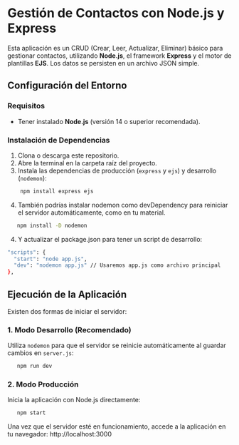 # Gestión de Contactos con Node.js y Express

Esta aplicación es un CRUD (Crear, Leer, Actualizar, Eliminar) básico para gestionar contactos, utilizando **Node.js**, el framework **Express** y el motor de plantillas **EJS**. Los datos se persisten en un archivo JSON simple.

## Configuración del Entorno

### Requisitos

* Tener instalado **Node.js** (versión 14 o superior recomendada).

### Instalación de Dependencias

1.  Clona o descarga este repositorio.
2.  Abre la terminal en la carpeta raíz del proyecto.
3.  Instala las dependencias de producción (`express` y `ejs`) y desarrollo (`nodemon`):

```bash
    npm install express ejs
```

4.  También podrías instalar nodemon como devDependency para reiniciar el servidor automáticamente, como en tu material.

```bash
   npm install -D nodemon
 ```

4.  Y actualizar el package.json para tener un script de desarrollo:

```bash
"scripts": {
  "start": "node app.js",
  "dev": "nodemon app.js" // Usaremos app.js como archivo principal
},
 ```

## Ejecución de la Aplicación

Existen dos formas de iniciar el servidor:

### 1. Modo Desarrollo (Recomendado)

Utiliza `nodemon` para que el servidor se reinicie automáticamente al guardar cambios en `server.js`:

```bash
   npm run dev
 ```

 

 ### 2. Modo Producción
Inicia la aplicación con Node.js directamente:

```bash
   npm start
 ```

Una vez que el servidor esté en funcionamiento, accede a la aplicación en tu navegador:
http://localhost:3000